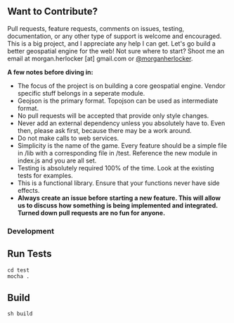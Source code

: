 ## Want to Contribute?

Pull requests, feature requests, comments on issues, testing, documentation, or any other type of support is welcome and encouraged. This is a big project, and I appreciate any help I can get. Let's go build a better geospatial engine for the web! Not sure where to start? Shoot me an email at morgan.herlocker [at] gmail.com or [@morganherlocker](https://twitter.com/morganherlocker).

**A few notes before diving in:**

- The focus of the project is on building a core geospatial engine. Vendor specific stuff belongs in a seperate module.
- Geojson is the primary format. Topojson can be used as intermediate format. 
- No pull requests will be accepted that provide only style changes.
- Never add an external dependency unless you absolutely have to. Even then, please ask first, because there may be a work around.
- Do not make calls to web services. 
- Simplicity is the name of the game. Every feature should be a simple file in /lib with a corresponding file in /test. Reference the new module in index.js and you are all set.
- Testing is absolutely required 100% of the time. Look at the existing tests for examples.
- This is a functional library. Ensure that your functions never have side effects.
- **Always create an issue before starting a new feature. This will allow us to discuss how something is being implemented and integrated. Turned down pull requests are no fun for anyone.**

### Development

## Run Tests

```shell
cd test 
mocha .
```

## Build

```shell
sh build
```